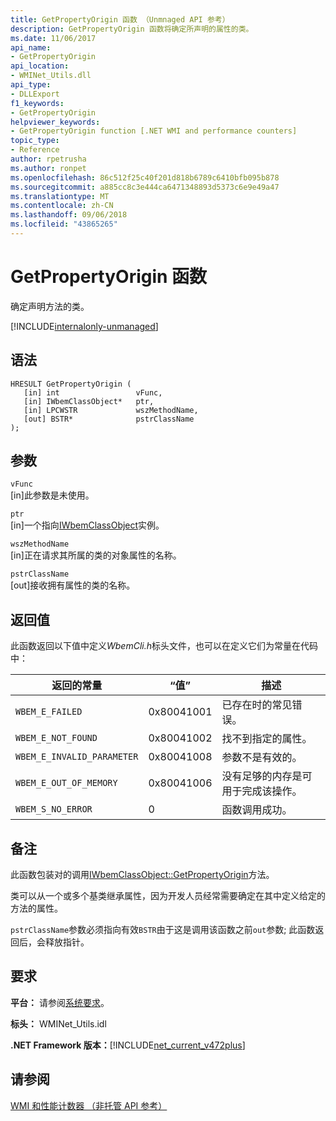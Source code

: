 ```yaml
---
title: GetPropertyOrigin 函数 （Unmnaged API 参考）
description: GetPropertyOrigin 函数将确定所声明的属性的类。
ms.date: 11/06/2017
api_name:
- GetPropertyOrigin
api_location:
- WMINet_Utils.dll
api_type:
- DLLExport
f1_keywords:
- GetPropertyOrigin
helpviewer_keywords:
- GetPropertyOrigin function [.NET WMI and performance counters]
topic_type:
- Reference
author: rpetrusha
ms.author: ronpet
ms.openlocfilehash: 86c512f25c40f201d818b6789c6410bfb095b878
ms.sourcegitcommit: a885cc8c3e444ca6471348893d5373c6e9e49a47
ms.translationtype: MT
ms.contentlocale: zh-CN
ms.lasthandoff: 09/06/2018
ms.locfileid: "43865265"
---
```

# <a name="getpropertyorigin-function"></a>GetPropertyOrigin 函数
确定声明方法的类。

[!INCLUDE[internalonly-unmanaged](../../../../includes/internalonly-unmanaged.md)]
    
## <a name="syntax"></a>语法  
  
```  
HRESULT GetPropertyOrigin (
   [in] int                 vFunc, 
   [in] IWbemClassObject*   ptr, 
   [in] LPCWSTR             wszMethodName,
   [out] BSTR*              pstrClassName
); 
```  

## <a name="parameters"></a>参数

`vFunc`  
[in]此参数是未使用。

`ptr`  
[in]一个指向[IWbemClassObject](/windows/desktop/api/wbemcli/nn-wbemcli-iwbemclassobject)实例。

`wszMethodName`  
[in]正在请求其所属的类的对象属性的名称。 

`pstrClassName`  
[out]接收拥有属性的类的名称。

## <a name="return-value"></a>返回值

此函数返回以下值中定义*WbemCli.h*标头文件，也可以在定义它们为常量在代码中：

|返回的常量  |“值”  |描述  |
|---------|---------|---------|
|`WBEM_E_FAILED` | 0x80041001 | 已存在时的常见错误。 |
|`WBEM_E_NOT_FOUND` | 0x80041002 | 找不到指定的属性。 |
|`WBEM_E_INVALID_PARAMETER` | 0x80041008 | 参数不是有效的。 |
|`WBEM_E_OUT_OF_MEMORY` | 0x80041006 | 没有足够的内存是可用于完成该操作。 |
|`WBEM_S_NO_ERROR` | 0 | 函数调用成功。  |
  
## <a name="remarks"></a>备注

此函数包装对的调用[IWbemClassObject::GetPropertyOrigin](/windows/desktop/api/wbemcli/nf-wbemcli-iwbemclassobject-getpropertyorigin)方法。

类可以从一个或多个基类继承属性，因为开发人员经常需要确定在其中定义给定的方法的属性。

`pstrClassName`参数必须指向有效`BSTR`由于这是调用该函数之前`out`参数; 此函数返回后，会释放指针。

## <a name="requirements"></a>要求  
**平台：** 请参阅[系统要求](../../../../docs/framework/get-started/system-requirements.md)。  
  
 **标头：** WMINet_Utils.idl  
  
 **.NET Framework 版本：**[!INCLUDE[net_current_v472plus](../../../../includes/net-current-v472plus.md)]  
  
## <a name="see-also"></a>请参阅  
[WMI 和性能计数器 （非托管 API 参考）](index.md)
